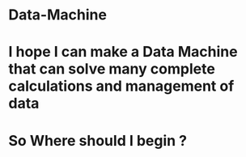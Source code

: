 # Data-Machine
# I hope I can make a Data Machine that can solve many complete calculations and management of data
# So Where should I begin ?
